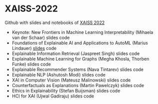 # XAISS-2022
Github with slides and notebooks of [XAISS 2022](https://xaiss.eu/)

- Keynote: New Frontiers in Machine Learning Interpretability (Mihaela van der Schaar) slides code
- Foundations of Explainable AI and Applications to AutoML (Marius Lindauer) [slides](https://github.com/Guzpenha/XAISS-2022/blob/main/slides_01_Foundations%20of%20Explainable%20AI%20and%20Applications%20to%20AutoML.pdf) code
- Explainable Information Retrieval (Jaspreet Singh) slides code
- Explainable Machine Learning for Graphs (Megha Khosla, Thorben Funke) slides code
- Explainable Recommender Systems (Nava Tintarev) slides code
- Explainable NLP (Ashutosh Modi) slides code
- XAI in Computer Vision (Mateusz Malinowski) slides code
- Counterfactuals as Explanations (Martin Pawelczyk) slides code
- Ethics in Explainability (Stefan Buijsman) slides code
- HCI for XAI (Ujwal Gadiraju) slides code


